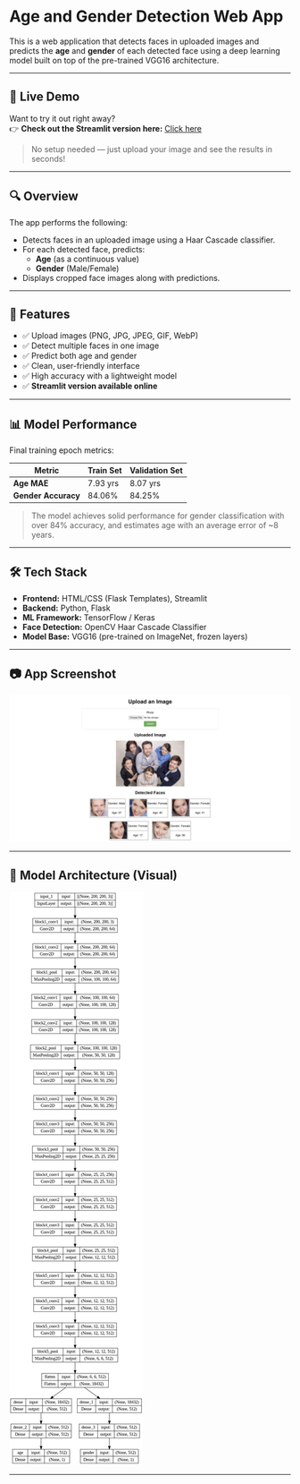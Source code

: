 # Age and Gender Detection Web App

This is a web application that detects faces in uploaded images and predicts the **age** and **gender** of each detected face using a deep learning model built on top of the pre-trained VGG16 architecture.

---

## 🔗 Live Demo

Want to try it out right away?  
👉 **Check out the Streamlit version here:** [Click here](https://age-and-gender-detection-rahul5r.streamlit.app/)

> No setup needed — just upload your image and see the results in seconds!

---

## 🔍 Overview

The app performs the following:

- Detects faces in an uploaded image using a Haar Cascade classifier.
- For each detected face, predicts:
  - **Age** (as a continuous value)
  - **Gender** (Male/Female)
- Displays cropped face images along with predictions.

---

## 🚀 Features

- ✅ Upload images (PNG, JPG, JPEG, GIF, WebP)
- ✅ Detect multiple faces in one image
- ✅ Predict both age and gender
- ✅ Clean, user-friendly interface
- ✅ High accuracy with a lightweight model
- ✅ **Streamlit version available online**

---

## 📊 Model Performance

Final training epoch metrics:

| Metric              | Train Set | Validation Set |
|---------------------|-----------|----------------|
| **Age MAE**         | 7.93 yrs  | 8.07 yrs       |
| **Gender Accuracy** | 84.06%    | 84.25%         |

> The model achieves solid performance for gender classification with over 84% accuracy, and estimates age with an average error of ~8 years.

---

## 🛠️ Tech Stack

- **Frontend:** HTML/CSS (Flask Templates), Streamlit
- **Backend:** Python, Flask
- **ML Framework:** TensorFlow / Keras
- **Face Detection:** OpenCV Haar Cascade Classifier
- **Model Base:** VGG16 (pre-trained on ImageNet, frozen layers)

---

## 📷 App Screenshot

![App Screenshot](screenshot.png)

---

## 🧬 Model Architecture (Visual)

![Model Architecture](model_architecture.png)

---
